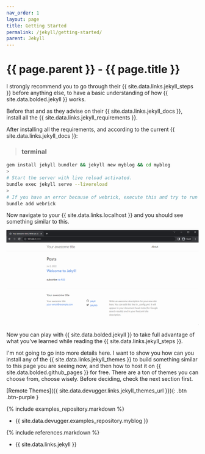```yaml
---
nav_order: 1
layout: page
title: Getting Started
permalink: /jekyll/getting-started/
parent: Jekyll
---
```


# {{ page.parent }} - {{ page.title }}

I strongly recommend you to go through their {{ site.data.links.jekyll_steps }} before anything else, to have a basic understanding of how {{ site.data.bolded.jekyll }} works.

Before that and as they advise on their {{ site.data.links.jekyll_docs }}, install all the  {{ site.data.links.jekyll_requirements }}.

After installing all the requirements, and according to the current {{ site.data.links.jekyll_docs }}:

> ### **terminal**
```bash
gem install jekyll bundler && jekyll new myblog && cd myblog
>
# Start the server with live reload activated.
bundle exec jekyll serve --livereload
>
# If you have an error because of webrick, execute this and try to run the server again.
bundle add webrick
```

Now navigate to your {{ site.data.links.localhost }} and you should see something similar to this.

![Jekyll Live - 01](/assets/images/jekyll/jekyll-live-01.png)

Now you can play with {{ site.data.bolded.jekyll }} to take full advantage of what you've learned while reading the {{ site.data.links.jekyll_steps }}.

I'm not going to go into more details here. I want to show you how can you install any of the {{ site.data.links.jekyll_themes }} to build something similar to this page you are seeing now, and then how to host it on {{ site.data.bolded.github_pages }} for free. There are a ton of themes you can choose from, choose wisely. Before deciding, check the next section first.

[Remote Themes]({{ site.data.devugger.links.jekyll_themes_url }}){: .btn .btn-purple }

{% include examples_repository.markdown %}
- {{ site.data.devugger.examples_repository.myblog }}

{% include references.markdown %}

- {{ site.data.links.jekyll }}